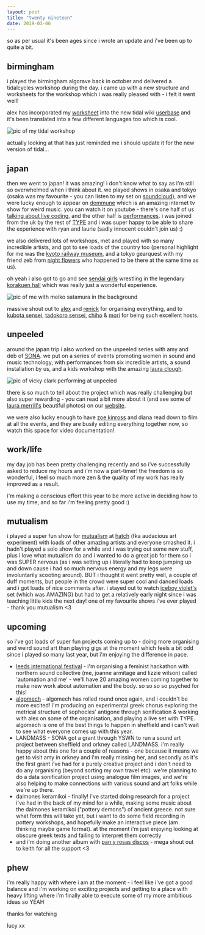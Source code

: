 ```yaml
---
layout: post
title: "twenty nineteen"
date: 2019-03-06
---
```


so as per usual it's been ages since i wrote an update and i've been up to quite a bit.

## birmingham
i played the birmingham algorave back in october and delivered a tidalcycles workshop during the day. i came up with a new structure and worksheets for the workshop which i was really pleased with - i felt it went well!

alex has incorporated my [worksheet](https://tidalcycles.org/index.php/Tidal_workshop_worksheet) into the new tidal wiki [userbase](https://tidalcycles.org/index.php/Userbase) and it's been translated into a few different languages too which is cool.

![pic of my tidal workshop](https://i.postimg.cc/hGXnv6xr/Dqhj-BQNX4-AAIo-K8.jpg)

actually looking at that has just reminded me i should update it for the new version of tidal... 

## japan
then we went to japan! it was amazing! i don't know what to say as i'm still so overwhelmed when i think about it.  we played shows in osaka and tokyo (osaka was my favourite - you can listen to my set on [soundcloud](https://soundcloud.com/hl6/live-in-osaka)), and we were lucky enough to appear on [dommune](http://www.dommune.com/) which is an amazing internet tv show for weird music.  you can watch it on youtube - there's one half of us [talking about live coding](https://www.youtube.com/watch?v=P925e7Nx2hM&t=1155s), and the other half is [performances](https://www.youtube.com/watch?v=Tjf-NJNfOP4).  i was joined from the uk by the rest of [TYPE](https://typeensemble.wordpress.com/) and i was super happy to be able to share the experience with ryan and laurie (sadly innocent couldn't join us) :)

we also delivered lots of workshops, met and played with so many incredible artists, and got to see loads of the country too (personal highlight for me was the [kyoto railway museum](http://www.kyotorailwaymuseum.jp/en/), and a tokyo gearquest with my friend zeb from [night flowers](https://nightflowers.bandcamp.com/) who happened to be there at the same time as us).

oh yeah i also got to go and see [sendai girls](http://sendaigirls.jp/) wrestling in the legendary [korakuen hall](https://www.tokyo-dome.co.jp/en/tourists/hall/) which was really just a wonderful experience.

![pic of me with meiko satamura in the background](https://i.postimg.cc/J7fsL3fv/IMG-20181116-205613.jpg)

massive shout out to [alex](http://slab.org/) and [renick](https://renickbell.bandcamp.com/) for organising everything, and to [kubota sensei](http://www.idd.tamabi.ac.jp/~kubotaa/index.html), [tadokoro sensei](https://github.com/tado), [chiho](https://soundcloud.com/azamiline) & [mori](https://moxus.org/) for being such excellent hosts.

## unpeeled
around the japan trip i also worked on the unpeeled series with amy and deb of [SONA](https://sonawomen.co.uk/).  we put on a series of events promoting women in sound and music technology, with performances from six incredible artists, a sound installation by us, and a kids workshop with the amazing [laura clough](https://soundcloud.com/laura-clough-2).

![pic of vicky clark performing at unpeeled](https://i.postimg.cc/BZLjk7V2/sona-vicky-clarke-02-11-18-23.jpg)

there is so much to tell about the project which was really challenging but also super rewarding - you can read a bit more about it (and see some of [laura merrill's](http://www.lauramerrillphotos.com/) beautiful photos) on our [website](https://sonawomen.co.uk/2018/09/06/sona-unpeeled/).

we were also lucky enough to have [zoe kinross](https://vimeo.com/user24676890) and diana read down to film at all the events, and they are busily editing everything together now, so watch this space for video documentation!

## work/life
my day job has been pretty challenging recently and so i've successfully asked to reduce my hours and i'm now a part-timer!  the freedom is so wonderful, i feel so much more zen & the quality of my work has really improved as a result.

i'm making a conscious effort this year to be more active in deciding how to use my time, and so far i'm feeling pretty good :)

## mutualism
i played a super fun show for [mutualism](https://mutualismuk.bandcamp.com/) at [hatch](http://www.hatchsheffield.com/) (fka audacious art experiment) with loads of other amazing artists and everyone smashed it.  i hadn't played a solo show for a while and i was trying out some new stuff, plus i love what mutualism do and i wanted to do a great job for them so i was SUPER nervous (as i was setting up i literally had to keep jumping up and down cause i had so much nervous energy and my legs were involuntarily scooting around). BUT i thought it went pretty well, a couple of duff moments, but people in the crowd were super cool and danced loads and i got loads of nice comments after. i stayed out to watch [iceboy violet's](https://soundcloud.com/iceboy_violet) set (which was AMAZING) but had to get a relatively early night since i was teaching little kids the next day! one of my favourite shows i've ever played - thank you mutualism <3

## upcoming
so i've got loads of super fun projects coming up to - doing more organising and weird sound art than playing gigs at the moment which feels a bit odd since i played so many last year, but i'm enjoying the difference in pace.
* [leeds international festival](https://leedsinternationalfestival.com/) - i'm organising a feminist hackathon with northern sound collective (me, joanne armitage and lizzie wilson) called 'automation and me' - we'll have 20 amazing women coming together to make new work about automation and the body. so so so so psyched for this!
* [algomech](https://algomech.com/2019/) - algomech has rolled round once again, and i couldn't be more excited! i'm producing an experimental greek chorus exploring the metrical structure of sophocles' antigone through sonification & working with alex on some of the organisation, and playing a live set with TYPE.  algomech is one of the best things to happen in sheffield and i can't wait to see what everyone comes up with this year.
* LANDMASS - SONA got a grant through YSWN to run a sound art project between sheffield and orkney called LANDMASS.  i'm really happy about this one for a couple of reasons - one because it means we get to visit amy in orkney and i'm really missing her, and secondly as it's the first grant i've had for a purely creative project and i don't need to do any organising (beyond sorting my own travel etc).  we're planning to do a data sonification project using analogue film images, and we're also helping to make connections with various sound and art folks while we're up there.
* daimones keramikoi - finally! i've started doing research for a project i've had in the back of my mind for a while, making some music about the daimones keramikoi ("pottery demons") of ancient greece.  not sure what form this will take yet, but i want to do some field recording in pottery workshops, and hopefully make an interactive piece (am thinking maybe game format). at the moment i'm just enjoying looking at obscure greek texts and failing to interpret them correctly
* and i'm doing another album with [pan y rosas discos](http://www.panyrosasdiscos.net/) - mega shout out to keith for all the support <3

## phew
i'm really happy with where i am at the moment - i feel like i've got a good balance and i'm working on exciting projects and getting to a place with heavy lifting where i'm finally able to execute some of my more ambitious ideas so YEAH

thanks for watching

lucy xx
